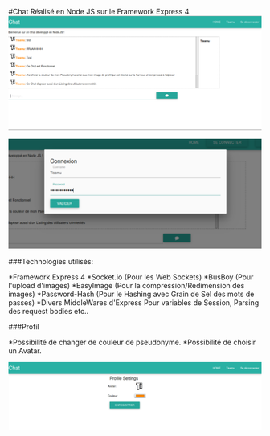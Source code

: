 #Chat Réalisé en Node JS sur le Framework Express 4.
![Alt text](screenshots/mainPage.png?raw=true "Main Page")

![Alt text](screenshots/connect.png?raw=true "Modal de Connexion")

###Technologies utilisés:

*Framework Express 4
*Socket.io (Pour les Web Sockets)
*BusBoy (Pour l'upload d'images)
*EasyImage (Pour la compression/Redimension des images)
*Password-Hash (Pour le Hashing avec Grain de Sel des mots de passes)
*Divers MiddleWares d'Express Pour variables de Session, Parsing des request bodies etc..

###Profil

*Possibilité de changer de couleur de pseudonyme.
*Possibilité de choisir un Avatar.

![Alt text](screenshots/profil.png?raw=true "Profil Page")
